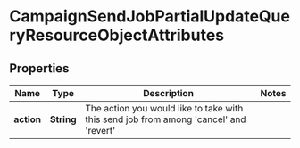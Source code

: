 # CampaignSendJobPartialUpdateQueryResourceObjectAttributes

## Properties
Name | Type | Description | Notes
------------ | ------------- | ------------- | -------------
**action** | **String** | The action you would like to take with this send job from among &#x27;cancel&#x27; and &#x27;revert&#x27; | 
